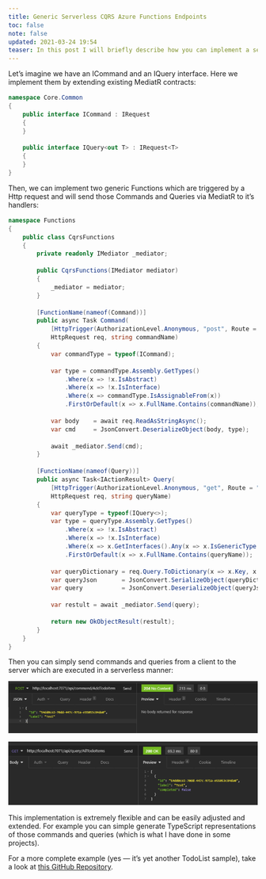 ```yaml
---
title: Generic Serverless CQRS Azure Functions Endpoints
toc: false
note: false
updated: 2021-03-24 19:54
teaser: In this post I will briefly describe how you can implement a serverless, generic CQRS Http Endpoint using Azure Functions and MediatR.
---
```


Let’s imagine we have an ICommand and an IQuery<T> interface. Here we implement them by extending existing MediatR contracts:

```csharp
namespace Core.Common
{
    public interface ICommand : IRequest
    {
    }

    public interface IQuery<out T> : IRequest<T>
    {
    }
}
```

Then, we can implement two generic Functions which are triggered by a Http request and will send those Commands and Queries via MediatR to it’s handlers:

```csharp
namespace Functions
{
    public class CqrsFunctions
    {
        private readonly IMediator _mediator;

        public CqrsFunctions(IMediator mediator)
        {
            _mediator = mediator;
        }

        [FunctionName(nameof(Command))]
        public async Task Command(
            [HttpTrigger(AuthorizationLevel.Anonymous, "post", Route = "command/{commandName}")]
            HttpRequest req, string commandName)
        {
            var commandType = typeof(ICommand);

            var type = commandType.Assembly.GetTypes()
                .Where(x => !x.IsAbstract)
                .Where(x => !x.IsInterface)
                .Where(x => commandType.IsAssignableFrom(x))
                .FirstOrDefault(x => x.FullName.Contains(commandName));

            var body    = await req.ReadAsStringAsync();
            var cmd     = JsonConvert.DeserializeObject(body, type);

            await _mediator.Send(cmd);
        }

        [FunctionName(nameof(Query))]
        public async Task<IActionResult> Query(
            [HttpTrigger(AuthorizationLevel.Anonymous, "get", Route = "query/{queryName}")]
            HttpRequest req, string queryName)
        {
            var queryType = typeof(IQuery<>);
            var type = queryType.Assembly.GetTypes()
                .Where(x => !x.IsAbstract)
                .Where(x => !x.IsInterface)
                .Where(x => x.GetInterfaces().Any(x => x.IsGenericType && x.GetGenericTypeDefinition() == queryType))
                .FirstOrDefault(x => x.FullName.Contains(queryName));

            var queryDictionary = req.Query.ToDictionary(x => x.Key, x => x.Value.ToString());
            var queryJson       = JsonConvert.SerializeObject(queryDictionary);
            var query           = JsonConvert.DeserializeObject(queryJson, type);

            var restult = await _mediator.Send(query);

            return new OkObjectResult(restult);
        }
    }
}
```

Then you can simply send commands and queries from a client to the server which are executed in a serverless manner:

![Command Example](/assets/images/cqrs-functions-1.png)

![Query Example](/assets/images/cqrs-functions-2.png)

This implementation is extremely flexible and can be easily adjusted and extended. For example you can simple generate TypeScript representations of those commands and queries (which is what I have done in some projects).

For a more complete example (yes — it’s yet another TodoList sample), take a look at <a href="https://github.com/Cogax/azure-functions-todolist" target="_blank">this GitHub Repository</a>.

<div class="divider"></div>
